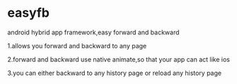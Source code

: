 # easyfb
android hybrid app framework,easy forward and backward

1.allows you forward and backward to any page

2.forward and backward use native animate,so that your app can act like ios

3.you can either backward to any history page  or  reload any history page